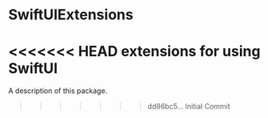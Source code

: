# SwiftUIExtensions
<<<<<<< HEAD
extensions for using SwiftUI
=======

A description of this package.
>>>>>>> dd86bc5... Initial Commit
